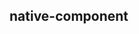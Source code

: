 ## native-component

<!-- UTSCOMJSON.native-component.description -->

<!-- UTSCOMJSON.native-component.compatibility -->

<!-- UTSCOMJSON.native-component.attribute -->

<!-- UTSCOMJSON.native-component.event -->

<!-- UTSCOMJSON.native-component.component_type -->

<!-- UTSCOMJSON.native-component.children -->

<!-- UTSCOMJSON.native-component.example -->

<!-- UTSCOMJSON.native-component.reference -->

